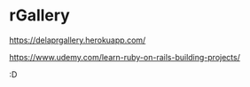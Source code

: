 # rGallery

https://delaprgallery.herokuapp.com/

https://www.udemy.com/learn-ruby-on-rails-building-projects/

:D
